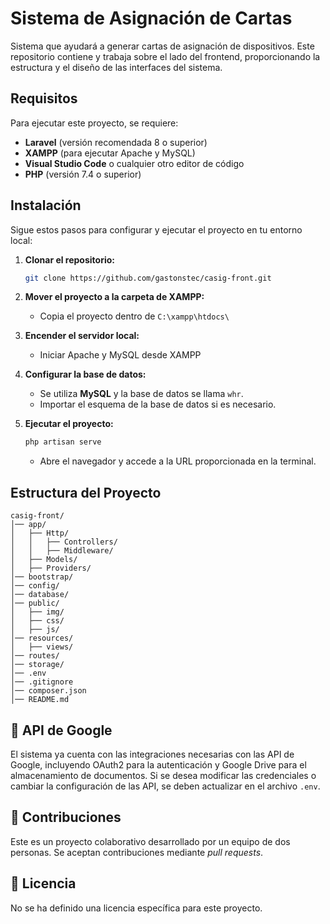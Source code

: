 # Sistema de Asignación de Cartas

Sistema que ayudará a generar cartas de asignación de dispositivos. Este repositorio contiene y trabaja sobre el lado del frontend, proporcionando la estructura y el diseño de las interfaces del sistema.

## Requisitos

Para ejecutar este proyecto, se requiere:

- **Laravel** (versión recomendada 8 o superior)
- **XAMPP** (para ejecutar Apache y MySQL)
- **Visual Studio Code** o cualquier otro editor de código
- **PHP** (versión 7.4 o superior)

## Instalación

Sigue estos pasos para configurar y ejecutar el proyecto en tu entorno local:

1. **Clonar el repositorio:**
   ```sh
   git clone https://github.com/gastonstec/casig-front.git
   ```

2. **Mover el proyecto a la carpeta de XAMPP:**
   - Copia el proyecto dentro de `C:\xampp\htdocs\`

3. **Encender el servidor local:**
   - Iniciar Apache y MySQL desde XAMPP

4. **Configurar la base de datos:**
   - Se utiliza **MySQL** y la base de datos se llama `whr`.
   - Importar el esquema de la base de datos si es necesario.

5. **Ejecutar el proyecto:**
   ```sh
   php artisan serve
   ```
   - Abre el navegador y accede a la URL proporcionada en la terminal.

## Estructura del Proyecto

```
casig-front/
│── app/
│   ├── Http/
│   │   ├── Controllers/
│   │   ├── Middleware/
│   ├── Models/
│   ├── Providers/
│── bootstrap/
│── config/
│── database/
│── public/
│   ├── img/
│   ├── css/
│   ├── js/
│── resources/
│   ├── views/
│── routes/
│── storage/
│── .env
│── .gitignore
│── composer.json
│── README.md
```

## 🔗 API de Google

El sistema ya cuenta con las integraciones necesarias con las API de Google, incluyendo OAuth2 para la autenticación y Google Drive para el almacenamiento de documentos. Si se desea modificar las credenciales o cambiar la configuración de las API, se deben actualizar en el archivo `.env`.

## 🤝 Contribuciones

Este es un proyecto colaborativo desarrollado por un equipo de dos personas. Se aceptan contribuciones mediante *pull requests*.

## 📜 Licencia

No se ha definido una licencia específica para este proyecto.
